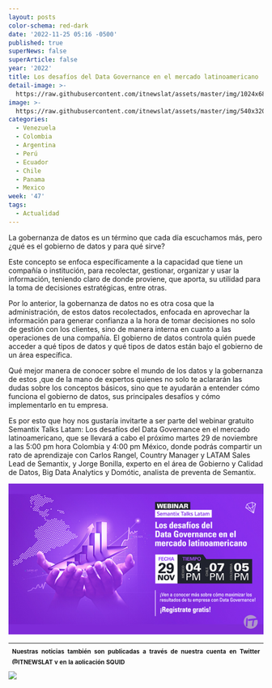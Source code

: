 ```yaml
---
layout: posts
color-schema: red-dark
date: '2022-11-25 05:16 -0500'
published: true
superNews: false
superArticle: false
year: '2022'
title: Los desafíos del Data Governance en el mercado latinoamericano
detail-image: >-
  https://raw.githubusercontent.com/itnewslat/assets/master/img/1024x680/sematix-talk-g.jpg
image: >-
  https://raw.githubusercontent.com/itnewslat/assets/master/img/540x320/sematix-talk-p.jpg
categories:
  - Venezuela
  - Colombia
  - Argentina
  - Perú
  - Ecuador
  - Chile
  - Panama
  - Mexico
week: '47'
tags:
  - Actualidad
---
```

La gobernanza de datos es un término que cada día escuchamos más, pero ¿qué es el gobierno de datos y para qué sirve?

Este concepto se enfoca específicamente a la capacidad que tiene un compañía o institución, para recolectar, gestionar, organizar y usar la información, teniendo claro de donde proviene, que aporta, su utilidad para la toma de decisiones estratégicas, entre otras.  

Por lo anterior, la gobernanza de datos no es otra cosa que la administración, de estos datos recolectados, enfocada en aprovechar la información para generar confianza a la hora de tomar decisiones no solo de gestión con los clientes, sino de manera interna en cuanto a las operaciones de una compañía. El gobierno de datos controla quién puede acceder a qué tipos de datos y qué tipos de datos están bajo el gobierno de un área específica.

Qué mejor manera de conocer sobre el mundo de los datos y la gobernanza de estos ,que de la mano de expertos quienes no solo te aclararán las dudas sobre los conceptos básicos, sino que te ayudarán a entender cómo funciona el gobierno de datos, sus principales desafíos y cómo implementarlo en tu empresa.

Es por esto que hoy nos gustaría invitarte a ser parte del webinar gratuito Semantix Talks Latam: Los desafíos del Data Governance en el mercado latinoamericano, que se llevará a cabo el próximo martes 29 de noviembre a las 5:00 pm hora Colombia y 4:00 pm México, donde podrás compartir un rato de aprendizaje con Carlos Rangel, Country Manager y LATAM Sales Lead de Semantix, y Jorge Bonilla, experto en el área de Gobierno y Calidad de Datos, Big Data Analytics y Domótic, analista de preventa de Semantix. 

![](https://raw.githubusercontent.com/itnewslat/assets/master/img/540x320/sematix-talk-p.jpg)

<table style="height: 42px;" width="569">
<tbody>
<tr>
<td style="text-align: justify;"><sub><strong>Nuestras noticias también son publicadas a través de nuestra cuenta en Twitter <a href="https://twitter.com/itnewslat?lang=es">@ITNEWSLAT</a> y en la aplicación <a href="https://squidapp.co/en/">SQUID</a></strong></sub></td>
</tr>
</tbody>
</table>

<img src="https://tracker.metricool.com/c3po.jpg?hash=56f88a41e39ab42c063cc51676587a04"/>